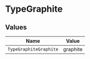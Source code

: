 # TypeGraphite


## Values

| Name                   | Value                  |
| ---------------------- | ---------------------- |
| `TypeGraphiteGraphite` | graphite               |